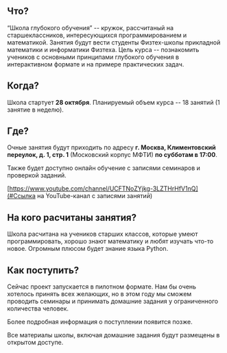 ## Что?

“Школа глубокого обучения” -- кружок, рассчитаный на старшеклассников, интересующихся программированием и математикой. Занятия будут вести студенты Физтех-школы прикладной математики и информатики Физтеха. Цель курса -- познакомить учеников с основными принципами глубокого обучения в интерактивном формате и на примере практических задач.

## Когда?

Школа стартует **28 октября**. Планируемый объем курса -- 18 занятий (1 занятие в неделю).

## Где?

Очные занятия будут приходить по адресу **г. Москва, Климентовский переулок, д. 1, стр. 1** (Московский корпус МФТИ) **по субботам в 17:00**.

Также будет доступно онлайн обучение с записями семинаров и проверкой заданий.

[https://www.youtube.com/channel/UCFTNoZYjkg-3LZTHrHfV1nQ](#Ссылка на YouTube-канал с записями занятий)

## На кого расчитаны занятия?

Школа расчитана на учеников старших классов, которые умеют программировать, хорошо знают математику и любят изучать что-то новое. Огромным плюсом будет знание языка Python.

## Как поступить?

Сейчас проект запускается в пилотном формате. Нам бы очень хотелось принять всех желающих, но в этом году мы сможем проводить семинары и принимать домашние задания у ограниченного количества человек.

Более подробная информация о поступлении появится позже.

Все материалы школы, включая домашние задания будут размещены в открытом доступе.
